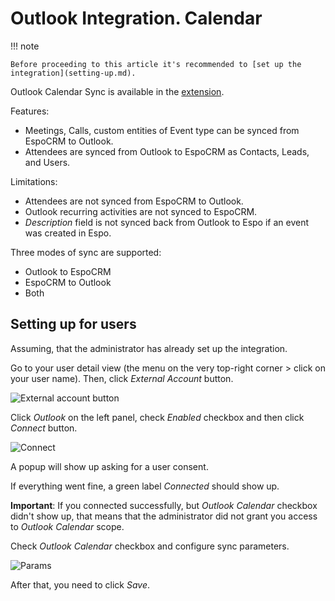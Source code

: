 # Outlook Integration. Calendar

!!! note

    Before proceeding to this article it's recommended to [set up the integration](setting-up.md).

Outlook Calendar Sync is available in the [extension](https://www.espocrm.com/extensions/outlook-integration/).

Features:

* Meetings, Calls, custom entities of Event type can be synced from EspoCRM to Outlook.
* Attendees are synced from Outlook to EspoCRM as Contacts, Leads, and Users.

Limitations:

* Attendees are not synced from EspoCRM to Outlook.
* Outlook recurring activities are not synced to EspoCRM.
* *Description* field is not synced back from Outlook to Espo if an event was created in Espo.

Three modes of sync are supported:

* Outlook to EspoCRM
* EspoCRM to Outlook
* Both

## Setting up for users

Assuming, that the administrator has already set up the integration.

Go to your user detail view (the menu on the very top-right corner > click on your user name). Then, click *External Account* button.

![External account button](../../_static/images/extensions/outlook-integration/external-account-button.png)

Click *Outlook* on the left panel, check *Enabled* checkbox and then click *Connect* button.

![Connect](../../_static/images/extensions/outlook-integration/connect.png)

A popup will show up asking for a user consent.

If everything went fine, a green label *Connected* should show up.

**Important**: If you connected successfully, but *Outlook Calendar* checkbox didn't show up, that means that the administrator did not grant you access to *Outlook Calendar* scope.

Check *Outlook Calendar* checkbox and configure sync parameters.

![Params](../../_static/images/extensions/outlook-integration/calendar-params.png)

After that, you need to click *Save*.
